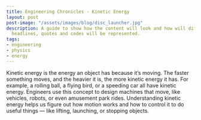 ```yaml
---
title: Engineering Chronicles - Kinetic Energy
layout: post
post-image: "/assets/images/blog/disc_launcher.jpg"
description: A guide to show how the content will look and how will different
  headlines, quotes and codes will be represented.
tags:
- engineering
- physics
- energy
---
```


Kinetic energy is the energy an object has because it’s moving. The faster something moves, and the heavier it is, the more kinetic energy it has. For example, a rolling ball, a flying bird, or a speeding car all have kinetic energy. Engineers use this concept to design machines that move, like vehicles, robots, or even amusement park rides. Understanding kinetic energy helps us figure out how motion works and how to control it to do useful things — like lifting, launching, or stopping objects.

